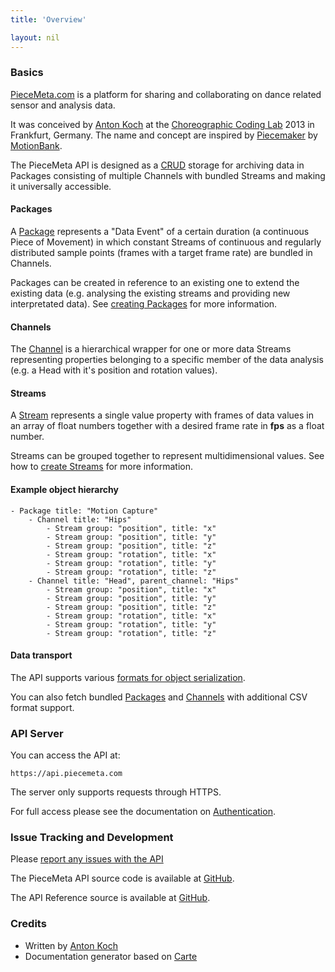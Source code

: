```yaml
---
title: 'Overview'

layout: nil
---
```


### Basics

[PieceMeta.com](http://piecemeta.com) is a platform for sharing and collaborating on dance related sensor and analysis data.

It was conceived by [Anton Koch](https://github.com/dasantonym) at the [Choreographic Coding Lab](http://choreographiccoding.org/) 2013 in Frankfurt, Germany. The name and concept are inspired by [Piecemaker](http://motionbank.org/de/event/pm2go-video-annotation-leicht-gemacht) by [MotionBank](http://motionbank.org/).

The PieceMeta API is designed as a [CRUD](http://en.wikipedia.org/wiki/Create,_read,_update_and_delete) storage for archiving data in Packages consisting of multiple Channels with bundled Streams and making it universally accessible.

#### Packages

A [Package](#/get-channel) represents a "Data Event" of a certain duration (a continuous Piece of Movement) in which constant Streams of continuous and regularly distributed sample points (frames with a target frame rate) are bundled in Channels.

Packages can be created in reference to an existing one to extend the existing data (e.g. analysing the existing streams and providing new interpretated data). See [creating Packages](#/post-package) for more information.

#### Channels

The [Channel](#/get-channel) is a hierarchical wrapper for one or more data Streams representing properties belonging to a specific member of the data analysis (e.g. a Head with it's position and rotation values).

#### Streams

A [Stream](#/get-stream) represents a single value property with frames of data values in an array of float numbers together with a desired frame rate in **fps** as a float number.

Streams can be grouped together to represent multidimensional values. See how to [create Streams](#/post-stream) for more information.

#### Example object hierarchy

    - Package title: "Motion Capture"
        - Channel title: "Hips"
            - Stream group: "position", title: "x"
            - Stream group: "position", title: "y"
            - Stream group: "position", title: "z"
            - Stream group: "rotation", title: "x"
            - Stream group: "rotation", title: "y"
            - Stream group: "rotation", title: "z"
        - Channel title: "Head", parent_channel: "Hips"
            - Stream group: "position", title: "x"
            - Stream group: "position", title: "y"
            - Stream group: "position", title: "z"
            - Stream group: "rotation", title: "x"
            - Stream group: "rotation", title: "y"
            - Stream group: "rotation", title: "z"

#### Data transport

The API supports various [formats for object serialization](#/serialization).

You can also fetch bundled [Packages](#/export-package) and [Channels](#/export-channel) with additional CSV format support.


### API Server

You can access the API at:

    https://api.piecemeta.com
    
The server only supports requests through HTTPS.
    
For full access please see the documentation on [Authentication](#/authentication).

### Issue Tracking and Development

Please [report any issues with the API](https://github.com/piecemeta/piecemeta-api/issues)

The PieceMeta API source code is available at [GitHub](https://github.com/piecemeta/piecemeta-api).

The API Reference source is available at [GitHub](https://github.com/piecemeta/piecemeta-apidocs).

### Credits

* Written by [Anton Koch](https://github.com/dasantonym)
* Documentation generator based on [Carte](https://github.com/devo-ps/carte)
